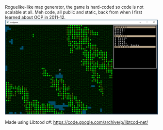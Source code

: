 Roguelike-like map generator, the game is hard-coded so code is not scalable at all.
Meh code, all public and static, back from when I first learned about OOP in 2011-12.
![TCODGame](/TCODgame.PNG)

Made using Libtcod c#:
https://code.google.com/archive/p/libtcod-net/
